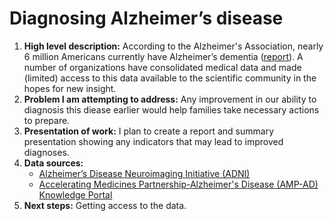 # Diagnosing Alzheimer’s disease
<ol><li><b>High level description:</b> According to the Alzheimer's Association, nearly 6 million Americans currently have Alzheimer’s dementia (<a href="https://www.alz.org/media/HomeOffice/Facts%20and%20Figures/facts-and-figures.pdf">report</a>). A number of organizations have consolidated medical data and made (limited) access to this data available to the scientific community in the hopes for new insight.<br>
<li><b>Problem I am attempting to address:</b> Any improvement in our ability to diagnosis this diease earlier would help families take necessary actions to prepare.<br>
<li><b>Presentation of work:</b> I plan to create a report and summary presentation showing any indicators that may lead to improved diagnoses.<br>
<li><b>Data sources:</b>
<ul><li><a href="http://adni.loni.usc.edu/data-samples/access-data/">Alzheimer’s Disease Neuroimaging Initiative (ADNI)</a>
<li><a href="https://www.nia.nih.gov/research/amp-ad">Accelerating Medicines Partnership-Alzheimer's Disease (AMP-AD) Knowledge Portal</a></ul>
<li><b>Next steps:</b> Getting access to the data.</ol>

